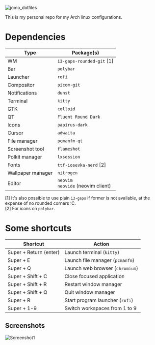 
![jomo_dotfiles](https://cdn.discordapp.com/attachments/739162076886597715/954111167926767636/unknown.png)

This is my personal repo for my Arch linux configurations.

# Dependencies

| Type                  | Package(s)                |
|-----------------------|---------------------------|
| WM                    | `i3-gaps-rounded-git` [1]
| Bar                   | `polybar`                                              
| Launcher              | `rofi`                                                 
| Compositor            | `picom-git`                                            
| Notifications         | `dunst`                                                
| Terminal              | `kitty`                                                
| GTK                   | `colloid`                                              
| QT                    | `Fluent Round Dark`                                    
| Icons                 | `papirus-dark`                                         
| Cursor                | `adwaita`                                              
| File manager          | `pcmanfm-qt`                                          
| Screenshot tool       | `flameshot`                                           
| Polkit manager        | `lxsession`                                           
| Fonts                 | `ttf-iosevka-nerd` [2]                                
| Wallpaper manager     | `nitrogen`                                            
| Editor                | `neovim`<br> `neovide` (neovim client)                  

[1] It's also possible to use plain `i3-gaps` if former is not available, at the expense of no rounded corners :C.<br>
[2] For icons on `polybar`.  


# Some shortcuts
| Shortcut               | Action                        |
|------------------------|-------------------------------|
| Super + Return (enter) | Launch terminal (`kitty`)     
| Super + E              | Launch file manager (`pcmanfm`)
| Super + Q              | Launch web browser (`chromium`)
| Super + Shift + C      | Close focused application     
| Super + Shift + R      | Restart window manager        
| Super + Shift + Q      | Quit window manager           
| Super + R              | Start program launcher (`rofi`)
| Super + 1-9            | Switch workspaces from 1 to 9

## Screenshots

![Screenshot1](https://cdn.discordapp.com/attachments/739162076886597715/953326286829408267/rice.png)
